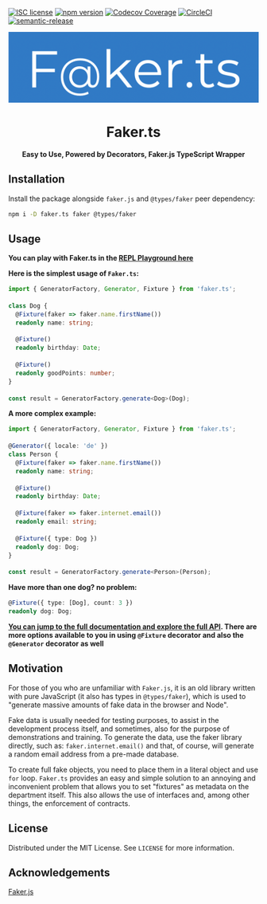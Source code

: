 [![ISC license](http://img.shields.io/badge/license-MIT-brightgreen.svg)](http://opensource.org/licenses/MIT)
[![npm version](http://img.shields.io/npm/v/faker.ts.svg?style=flat)](https://npmjs.org/package/faker.ts "View this project on npm")
[![Codecov Coverage](https://img.shields.io/codecov/c/github/omermorad/faker.ts/master.svg?style=flat-square)](https://codecov.io/gh/omer-morad-ni/faker.ts)
[![CircleCI](https://circleci.com/gh/omermorad/faker.ts.svg?style=shield)](https://circleci.com/gh/circleci/circleci-docs)
[![semantic-release](https://img.shields.io/badge/%20%20%F0%9F%93%A6%F0%9F%9A%80-semantic--release-e10079.svg)](https://github.com/semantic-release/semantic-release)

![alt text](docs/faker.ts-logo.png "Faker.ts")

<p align="center">
  <h1 align="center">Faker.ts</h1>

  <p align="center">
    <strong>Easy to Use, Powered by Decorators, Faker.js TypeScript Wrapper</strong>
  </p>
</p>

## Installation
Install the package alongside `faker.js` and `@types/faker` peer dependency:

```bash
npm i -D faker.ts faker @types/faker
```

## Usage

**You can play with Faker.ts in the [REPL Playground here](https://repl.it/@omermorad/Fakerts-Playground)**

**Here is the simplest usage of `Faker.ts`:**

```typescript
import { GeneratorFactory, Generator, Fixture } from 'faker.ts';

class Dog {
  @Fixture(faker => faker.name.firstName())
  readonly name: string;
  
  @Fixture()
  readonly birthday: Date;

  @Fixture()
  readonly goodPoints: number;
}

const result = GeneratorFactory.generate<Dog>(Dog);
```

**A more complex example:**
```typescript
import { GeneratorFactory, Generator, Fixture } from 'faker.ts';

@Generator({ locale: 'de' })
class Person {
  @Fixture(faker => faker.name.firstName())
  readonly name: string;
  
  @Fixture()
  readonly birthday: Date;

  @Fixture(faker => faker.internet.email())
  readonly email: string;

  @Fixture({ type: Dog })
  readonly dog: Dog;
}

const result = GeneratorFactory.generate<Person>(Person);
```

**Have more than one dog? no problem:**

```typescript
@Fixture({ type: [Dog], count: 3 })
readonly dog: Dog;
```

**[You can jump to the full documentation and explore the full API](/tree/master/docs). There are more options available to you in using `@Fixture` decorator and also the `@Generator` decorator as well**

## Motivation
For those of you who are unfamiliar with `Faker.js`, it is an old library written with pure JavaScript (it also has types in `@types/faker`), which is used to
"generate massive amounts of fake data in the browser and Node".

Fake data is usually needed for testing purposes, to assist in the development process itself,
and sometimes, also for the purpose of demonstrations and training.
To generate the data, use the faker library directly, such as: `faker.internet.email()`
and that, of course, will generate a random email address from a pre-made database.

To create full fake objects, you need to place them in a literal object and use `for` loop.
`Faker.ts` provides an easy and simple solution to an annoying and inconvenient problem that
allows you to set "fixtures" as metadata on the department itself.
This also allows the use of interfaces and, among other things, the enforcement of contracts.

## License
Distributed under the MIT License. See `LICENSE` for more information.

## Acknowledgements
[Faker.js](https://github.com/marak/Faker.js)
